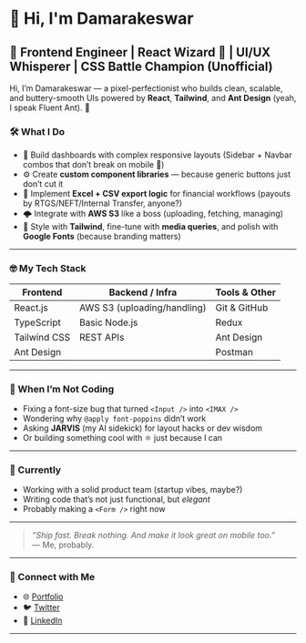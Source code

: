 # 👋 Hi, I'm Damarakeswar

## 🚀 Frontend Engineer | React Wizard 🧙 | UI/UX Whisperer | CSS Battle Champion (Unofficial)

Hi, I’m Damarakeswar — a pixel-perfectionist who builds clean, scalable, and buttery-smooth UIs powered by **React**, **Tailwind**, and **Ant Design** (yeah, I speak Fluent Ant). 💅

### 🛠️ What I Do
- 🧱 Build dashboards with complex responsive layouts (Sidebar + Navbar combos that don’t break on mobile 👀)
- ⚙️ Create **custom component libraries** — because generic buttons just don’t cut it
- 📂 Implement **Excel + CSV export logic** for financial workflows (payouts by RTGS/NEFT/Internal Transfer, anyone?)
- 🌩️ Integrate with **AWS S3** like a boss (uploading, fetching, managing)
- 🎨 Style with **Tailwind**, fine-tune with **media queries**, and polish with **Google Fonts** (because branding matters)

---

### 🤓 My Tech Stack

| Frontend       | Backend / Infra  | Tools & Other     |
|----------------|------------------|-------------------|
| React.js       | AWS S3 (uploading/handling) | Git & GitHub |
| TypeScript     | Basic Node.js    | Redux             |
| Tailwind CSS   | REST APIs        | Ant Design        |
| Ant Design     |                  | Postman           |

---

### 🧠 When I’m Not Coding

- Fixing a font-size bug that turned `<Input />` into `<IMAX />`
- Wondering why `@apply font-poppins` didn’t work
- Asking **JARVIS** (my AI sidekick) for layout hacks or dev wisdom  
- Or building something cool with ⚛️ just because I can

---

### 🎯 Currently

- Working with a solid product team (startup vibes, maybe?)
- Writing code that’s not just functional, but *elegant*
- Probably making a `<Form />` right now

---

> *“Ship fast. Break nothing. And make it look great on mobile too.”*  
> — Me, probably.

---

### 🔗 Connect with Me

- 🌐 [Portfolio](https://damarakeswar-website.netlify.app/)
- 🐦 [Twitter](https://x.com/damarakesw86712)
- 💼 [LinkedIn](https://www.linkedin.com/in/damarakeswarguddanti/)

---
